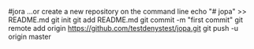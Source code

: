 #jora
…or create a new repository on the command line
echo "# jopa" >> README.md
git init
git add README.md
git commit -m "first commit"
git remote add origin https://github.com/testdenystest/jopa.git
git push -u origin master

